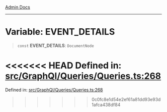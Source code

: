 [Admin Docs](/)

***

# Variable: EVENT\_DETAILS

> `const` **EVENT\_DETAILS**: `DocumentNode`

<<<<<<< HEAD
Defined in: [src/GraphQl/Queries/Queries.ts:268](https://github.com/abhassen44/talawa-admin/blob/285f7384c3d26b5028a286d84f89b85120d130a2/src/GraphQl/Queries/Queries.ts#L268)
=======
Defined in: [src/GraphQl/Queries/Queries.ts:268](https://github.com/PalisadoesFoundation/talawa-admin/blob/main/src/GraphQl/Queries/Queries.ts#L268)
>>>>>>> 0c0fc8e1d54e2ef61a81dd93e93d1afca438df84
